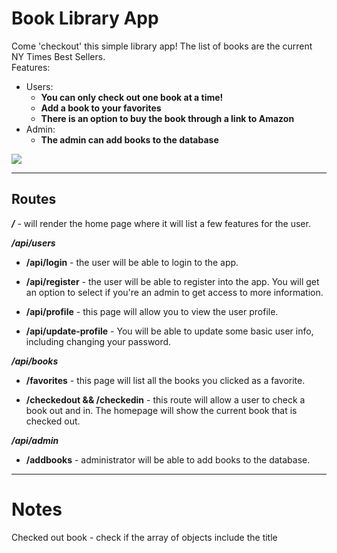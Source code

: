 # Book Library App
Come 'checkout' this simple library app! The list of books are the current NY Times Best Sellers.  
Features:
* Users: 
  * **You can only check out one book at a time!**
  * **Add a book to your favorites**
  * **There is an option to buy the book through a link to Amazon**
* Admin:
  * **The admin can add books to the database**

![](https://media.giphy.com/media/aN5kVBEd1YH5e/giphy.gif)

---
## Routes
***/*** - will render the home page where it will list a few features for the user.  

***/api/users***
* **/api/login** - the user will be able to login to the app. 

* **/api/register** -  the user will be able to register into the app. You will get an option to select if you're an admin to get access to more information.

* **/api/profile** -  this page will allow you to view the user profile.

* **/api/update-profile** -  You will be able to update some basic user info, including changing your password.  
  
***/api/books***
* **/favorites** -  this page will list all the books you clicked as a favorite.

* **/checkedout && /checkedin** -  this route will allow a user to check a book out and in. The homepage will show the current book that is checked out.

***/api/admin***
* **/addbooks** - administrator will be able to add books to the database.


---
# Notes
Checked out book - check if the array of objects include the title 